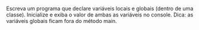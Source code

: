 Escreva um programa que declare variáveis locais e globais (dentro de uma classe). Inicialize e exiba o valor de ambas as variáveis no console. Dica: as variáveis globais ficam fora do método main.

